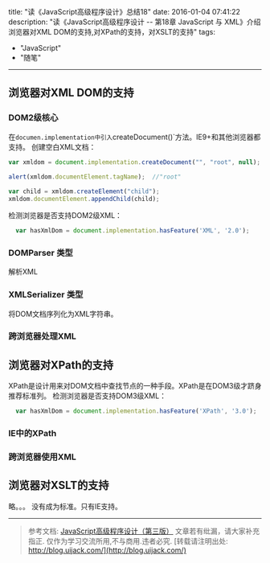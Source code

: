 title: "读《JavaScript高级程序设计》总结18"
date: 2016-01-04 07:41:22
description: "读《JavaScript高级程序设计 -- 第18章 JavaScript 与 XML》介绍浏览器对XML DOM的支持,对XPath的支持，对XSLT的支持"
tags:
- "JavaScript"
- "随笔"
---



## 浏览器对XML DOM的支持

### DOM2级核心

在`documen.implementation中引入`createDocument()`方法。IE9+和其他浏览器都支持。
创建空白XML文档：

```js
var xmldom = document.implementation.createDocument("", "root", null);
        
alert(xmldom.documentElement.tagName);  //"root"

var child = xmldom.createElement("child");
xmldom.documentElement.appendChild(child);
```

检测浏览器是否支持DOM2级XML：

```js
  var hasXmlDom = document.implementation.hasFeature('XML', '2.0');
```

### DOMParser 类型

解析XML

### XMLSerializer 类型

将DOM文档序列化为XML字符串。

### 跨浏览器处理XML

## 浏览器对XPath的支持

XPath是设计用来对DOM文档中查找节点的一种手段。XPath是在DOM3级才跻身推荐标准列。
检测浏览器是否支持DOM3级XML：

```js
  var hasXmlDom = document.implementation.hasFeature('XPath', '3.0');
```

### IE中的XPath

### 跨浏览器使用XML

## 浏览器对XSLT的支持

略。。。 没有成为标准。只有IE支持。




-----------------------

> 参考文档: [JavaScript高级程序设计（第三版）](http://www.ituring.com.cn/book/946)
> 文章若有纰漏，请大家补充指正.
> 仅作为学习交流所用,不与商用.违者必究.
> [转载请注明出处: http://blog.uijack.com/](http://blog.uijack.com/)
